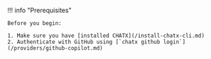 !!! info "Prerequisites"

    Before you begin:
    
    1. Make sure you have [installed CHATX](/install-chatx-cli.md)
    2. Authenticate with GitHub using [`chatx github login`](/providers/github-copilot.md)